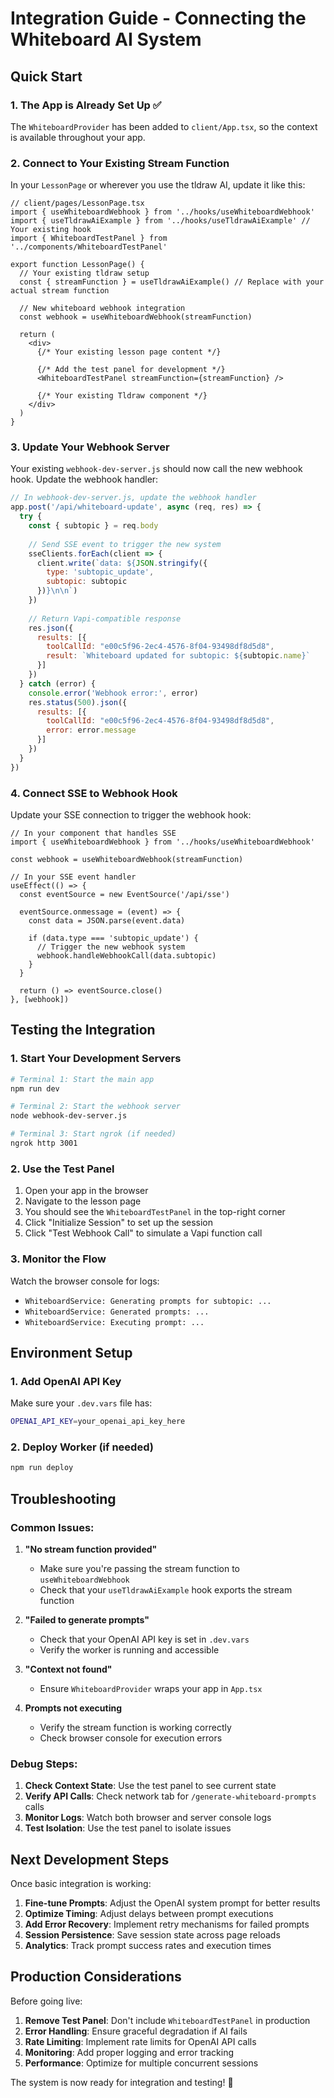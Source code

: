 # Integration Guide - Connecting the Whiteboard AI System

## Quick Start

### 1. The App is Already Set Up ✅

The `WhiteboardProvider` has been added to `client/App.tsx`, so the context is available throughout your app.

### 2. Connect to Your Existing Stream Function

In your `LessonPage` or wherever you use the tldraw AI, update it like this:

```tsx
// client/pages/LessonPage.tsx
import { useWhiteboardWebhook } from '../hooks/useWhiteboardWebhook'
import { useTldrawAiExample } from '../hooks/useTldrawAiExample' // Your existing hook
import { WhiteboardTestPanel } from '../components/WhiteboardTestPanel'

export function LessonPage() {
  // Your existing tldraw setup
  const { streamFunction } = useTldrawAiExample() // Replace with your actual stream function
  
  // New whiteboard webhook integration
  const webhook = useWhiteboardWebhook(streamFunction)
  
  return (
    <div>
      {/* Your existing lesson page content */}
      
      {/* Add the test panel for development */}
      <WhiteboardTestPanel streamFunction={streamFunction} />
      
      {/* Your existing Tldraw component */}
    </div>
  )
}
```

### 3. Update Your Webhook Server

Your existing `webhook-dev-server.js` should now call the new webhook hook. Update the webhook handler:

```javascript
// In webhook-dev-server.js, update the webhook handler
app.post('/api/whiteboard-update', async (req, res) => {
  try {
    const { subtopic } = req.body
    
    // Send SSE event to trigger the new system
    sseClients.forEach(client => {
      client.write(`data: ${JSON.stringify({
        type: 'subtopic_update',
        subtopic: subtopic
      })}\n\n`)
    })
    
    // Return Vapi-compatible response
    res.json({
      results: [{
        toolCallId: "e00c5f96-2ec4-4576-8f04-93498df8d5d8",
        result: `Whiteboard updated for subtopic: ${subtopic.name}`
      }]
    })
  } catch (error) {
    console.error('Webhook error:', error)
    res.status(500).json({
      results: [{
        toolCallId: "e00c5f96-2ec4-4576-8f04-93498df8d5d8",
        error: error.message
      }]
    })
  }
})
```

### 4. Connect SSE to Webhook Hook

Update your SSE connection to trigger the webhook hook:

```tsx
// In your component that handles SSE
import { useWhiteboardWebhook } from '../hooks/useWhiteboardWebhook'

const webhook = useWhiteboardWebhook(streamFunction)

// In your SSE event handler
useEffect(() => {
  const eventSource = new EventSource('/api/sse')
  
  eventSource.onmessage = (event) => {
    const data = JSON.parse(event.data)
    
    if (data.type === 'subtopic_update') {
      // Trigger the new webhook system
      webhook.handleWebhookCall(data.subtopic)
    }
  }
  
  return () => eventSource.close()
}, [webhook])
```

## Testing the Integration

### 1. Start Your Development Servers

```bash
# Terminal 1: Start the main app
npm run dev

# Terminal 2: Start the webhook server
node webhook-dev-server.js

# Terminal 3: Start ngrok (if needed)
ngrok http 3001
```

### 2. Use the Test Panel

1. Open your app in the browser
2. Navigate to the lesson page
3. You should see the `WhiteboardTestPanel` in the top-right corner
4. Click "Initialize Session" to set up the session
5. Click "Test Webhook Call" to simulate a Vapi function call

### 3. Monitor the Flow

Watch the browser console for logs:
- `WhiteboardService: Generating prompts for subtopic: ...`
- `WhiteboardService: Generated prompts: ...`
- `WhiteboardService: Executing prompt: ...`

## Environment Setup

### 1. Add OpenAI API Key

Make sure your `.dev.vars` file has:
```bash
OPENAI_API_KEY=your_openai_api_key_here
```

### 2. Deploy Worker (if needed)

```bash
npm run deploy
```

## Troubleshooting

### Common Issues:

1. **"No stream function provided"**
   - Make sure you're passing the stream function to `useWhiteboardWebhook`
   - Check that your `useTldrawAiExample` hook exports the stream function

2. **"Failed to generate prompts"**
   - Check that your OpenAI API key is set in `.dev.vars`
   - Verify the worker is running and accessible

3. **"Context not found"**
   - Ensure `WhiteboardProvider` wraps your app in `App.tsx`

4. **Prompts not executing**
   - Verify the stream function is working correctly
   - Check browser console for execution errors

### Debug Steps:

1. **Check Context State**: Use the test panel to see current state
2. **Verify API Calls**: Check network tab for `/generate-whiteboard-prompts` calls
3. **Monitor Logs**: Watch both browser and server console logs
4. **Test Isolation**: Use the test panel to isolate issues

## Next Development Steps

Once basic integration is working:

1. **Fine-tune Prompts**: Adjust the OpenAI system prompt for better results
2. **Optimize Timing**: Adjust delays between prompt executions
3. **Add Error Recovery**: Implement retry mechanisms for failed prompts
4. **Session Persistence**: Save session state across page reloads
5. **Analytics**: Track prompt success rates and execution times

## Production Considerations

Before going live:

1. **Remove Test Panel**: Don't include `WhiteboardTestPanel` in production
2. **Error Handling**: Ensure graceful degradation if AI fails
3. **Rate Limiting**: Implement rate limits for OpenAI API calls
4. **Monitoring**: Add proper logging and error tracking
5. **Performance**: Optimize for multiple concurrent sessions

The system is now ready for integration and testing! 🚀 
